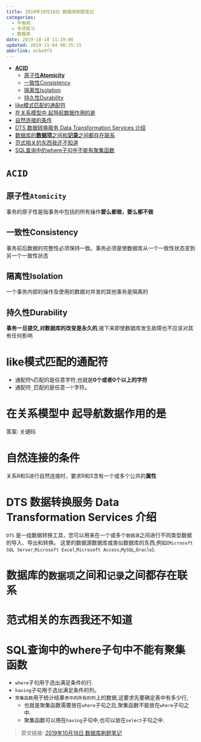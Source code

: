 ```yaml
---
title: 2019年10月18日 数据库刷题笔记
categories: 
  - 牛客网
  - 专项练习
  - 数据库
date: 2019-10-18 11:19:06
updated: 2019-11-04 00:35:15
abbrlink: ecbe9f3
---
```

- [**ACID**](nullecbe9f3/#ACID)
    - [原子性**Atomicity**](nullecbe9f3/#原子性Atomicity)
    - [一致性Consistency](nullecbe9f3/#一致性Consistency)
    - [隔离性Isolation](nullecbe9f3/#隔离性Isolation)
    - [持久性Durability](nullecbe9f3/#持久性Durability)
- [like模式匹配的通配符](nullecbe9f3/#like模式匹配的通配符)
- [在关系模型中 起导航数据作用的是](nullecbe9f3/#在关系模型中-起导航数据作用的是)
- [自然连接的条件](nullecbe9f3/#自然连接的条件)
- [DTS 数据转换服务 Data Transformation Services 介绍](nullecbe9f3/#DTS-数据转换服务-Data-Transformation-Services-介绍)
- [数据库的**数据项**之间和**记录**之间都存在联系](nullecbe9f3/#数据库的数据项之间和记录之间都存在联系)
- [范式相关的东西我还不知道](nullecbe9f3/#范式相关的东西我还不知道)
- [SQL查询中的where子句中不能有聚集函数](nullecbe9f3/#SQL查询中的where子句中不能有聚集函数)

<!--more-->
<script src="https://cdn.bootcss.com/jquery/3.4.0/jquery.slim.min.js"></script>
<script>$(document).ready(function () {$(".post-body > ul:nth-child(1)").hide();});</script>

<!--end-->
<!--SSTStart-->
# `ACID` #
## 原子性`Atomicity` ##
事务的原子性是指事务中包括的所有操作**要么都做，要么都不做**
## 一致性Consistency ##
事务前后数据的完整性必须保持一致。事务必须是使数据库从一个一致性状态变到另一个一致性状态
## 隔离性Isolation ##
一个事务内部的操作及使用的数据对并发的其他事务是隔离的
## 持久性Durability ##
**事务一旦提交,对数据库的改变是永久的**,接下来即使数据库发生故障也不应该对其有任何影响

# like模式匹配的通配符 #
- 通配符`%`匹配的是任意字符,也就是**0个或者0个以上的字符**
- 通配符`_`匹配的是任意`一个`字符。

# 在关系模型中 起导航数据作用的是 #
答案: 关键码
# 自然连接的条件 #
关系R和S进行自然连接时，要求R和S含有一个或多个公共的**属性**
# DTS 数据转换服务 Data Transformation Services 介绍 #
`DTS` 是一组数据转换工具，您可以用来在一个或多个`数据源`之间进行不同类型数据的导入、导出和转换。
这里的数据源数据库或类似数据库的东西,例如(`Microsoft SQL Server`,`Microsoft Excel`,`Microsoft Access`,`MySQL`,`Oracle`).
# 数据库的`数据项`之间和`记录`之间都存在联系 #
# 范式相关的东西我还不知道 #
# SQL查询中的where子句中不能有聚集函数 #
- `where`子句用于选出满足条件的行.
- `having`子句用于选出满足条件的列。
- `聚集函数`用于统计结果`表中的所有的列`上的数据,这要求先要确定表中有多少行,
    - 也就是聚集函数需要放在`where`子句之后,聚集函数不能放在`where`子句之中.
    - 聚集函数可以用在`having`子句中,也可以放在`select`子句之中.

<!--SSTStop-->

>原文链接: [2019年10月18日 数据库刷题笔记](https://lanlan2017.github.io/blog/ecbe9f3/)
